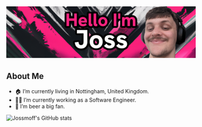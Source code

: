# [![joss moffatt header](https://github.com/jossmoff/jossmoff/blob/main/assets/banner.png?raw=true)](https://joss.dev)

## About Me
- 🏠 I’m currently living in Nottingham, United Kingdom.
- 👨‍💻 I’m currently working as a Software Engineer.
- 🍺 I’m beer a big fan.

![Jossmoff's GitHub stats](https://github-readme-stats.vercel.app/api?username=jossmoff&show_icons=true&theme=bear)